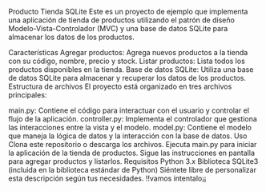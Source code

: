 Producto Tienda SQLite
Este es un proyecto de ejemplo que implementa una aplicación de tienda de productos utilizando el patrón de diseño Modelo-Vista-Controlador (MVC) y una base de datos SQLite para almacenar los datos de los productos.

Características
Agregar productos: Agrega nuevos productos a la tienda con su código, nombre, precio y stock.
Listar productos: Lista todos los productos disponibles en la tienda.
Base de datos SQLite: Utiliza una base de datos SQLite para almacenar y recuperar los datos de los productos.
Estructura de archivos
El proyecto está organizado en tres archivos principales:

main.py: Contiene el código para interactuar con el usuario y controlar el flujo de la aplicación.
controller.py: Implementa el controlador que gestiona las interacciones entre la vista y el modelo.
model.py: Contiene el modelo que maneja la lógica de datos y la interacción con la base de datos.
Uso
Clona este repositorio o descarga los archivos.
Ejecuta main.py para iniciar la aplicación de la tienda de productos.
Sigue las instrucciones en pantalla para agregar productos y listarlos.
Requisitos
Python 3.x
Biblioteca SQLite3 (incluida en la biblioteca estándar de Python)
Siéntete libre de personalizar esta descripción según tus necesidades. 
!!vamos intentalo¡¡